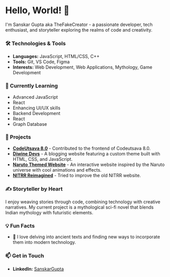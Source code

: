 
# Hello, World! 👋

I'm Sanskar Gupta aka TheFakeCreator - a passionate developer, tech enthusiast, and storyteller exploring the realms of code and creativity.

### 🛠️ Technologies & Tools
- **Languages:** JavaScript, HTML/CSS, C++
- **Tools:** Git, VS Code, Figma
- **Interests:** Web Development, Web Applications, Mythology, Game Development

### 🌱 Currently Learning
- Advanced JavaScript
- React
- Enhancing UI/UX skills
- Backend Development
- React
- Graph Database

### 🚀 Projects
- [**CodeUtsava 8.0**](https://codeutsava.nitrr.ac.in/) - Contributed to the frontend of Codeutsava 8.0.
- [**Diwine Devs**](https://diwinedevs.blogspot.com/) - A blogging website featuring a custom theme built with HTML, CSS, and JavaScript.
- [**Naruto Themed Website**](https://codeutsava8.netlify.app/) - An interactive website inspired by the Naruto universe with cool animations and effects.
- [**NITRR Reimagined**](https://thefakecreator.github.io/NITRR-Reimagined/) - Tried to improve the old NITRR website.

### ✍️ Storyteller by Heart
I enjoy weaving stories through code, combining technology with creative narratives. My current project is a mythological sci-fi novel that blends Indian mythology with futuristic elements.

### 💡 Fun Facts
- 📖 I love delving into ancient texts and finding new ways to incorporate them into modern technology.

### 📫 Get in Touch
- **LinkedIn:** [SanskarGupta](https://www.linkedin.com/in/sanskargupta80/)

<!---
TheFakeCreator/TheFakeCreator is a ✨ special ✨ repository because its `README.md` (this file) appears on your GitHub profile.
You can click the Preview link to take a look at your changes.
--->
